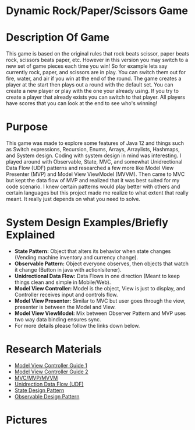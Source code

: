 # Dynamic Rock/Paper/Scissors Game

# Description Of Game
This game is based on the original rules that rock beats scissor, paper beats rock, scissors beats paper, etc. However in this version
you may switch to a new set of game pieces each time you win! So for example lets say currently rock, paper, and scissors are in play. You 
can switch them out for fire, water, and air if you win at the end of the round. The game creates a player at the start then plays out a 
round with the default set. You can create a new player or play with the one your already using. If you try to create a player that 
already exists you can switch to that player. All players have scores that you can look at the end to see who's winning!

# Purpose
This game was made to explore some features of Java 12 and things such as Switch expressions, Recursion, Enums, Arrays, Arraylists, 
Hashmaps, and System design. Coding with system design in mind was interesting. I played around with Observable, State, MVC, and 
somewhat Unidrectional Data Flow (UDF) patterns and researched a few more like Model View Presenter (MVP) and Model View ViewModel 
(MVVM). Then came to MVC but kept the data flow of MVP and realized that it was best suited for my code scenario. I knew certain 
patterns would play better with others and certain languages but this project made me realize to what extent that really meant. 
It really just depends on what you need to solve.

# System Design Examples/Briefly Explained
- **State Pattern:** Object that alters its behavior when state changes (Vending machine inventory and currency change).
- **Observable Pattern:** Object everyone observes, then objects that watch it change (Button in java with actionlsitener).
- **Unidrectional Data Flow:** Data Flows in one direction (Meant to keep things clean and simple in Mobile/Web).
- **Model View Controller:** Model is the object, View is just to display, and Controller receives input and controls flow.
- **Model View Presenter:** Similar to MVC but user goes through the view, presenter is between the Model and View.
- **Model View ViewModel:** Mix between Observer Pattern and MVP uses two way data binding ensures sync.
- For more details please follow the links down below.

# Research Materials
- [Model View Controller Guide 1](http://www.newthinktank.com/2013/02/mvc-java-tutorial/)
- [Model View Controller Guide 2](https://www.tutorialspoint.com/design_pattern/mvc_pattern.htm)
- [MVC/MVP/MVVM](https://medium.com/@ankit.sinhal/mvc-mvp-and-mvvm-design-pattern-6e169567bbad)
- [Unidrection Data Flow (UDF)](https://www.exclamationlabs.com/blog/the-case-for-unidirectional-data-flow/)
- [State Design Pattern](https://www.geeksforgeeks.org/state-design-pattern/)
- [Observable Design Pattern](https://www.vogella.com/tutorials/DesignPatternObserver/article.html)

# Pictures

